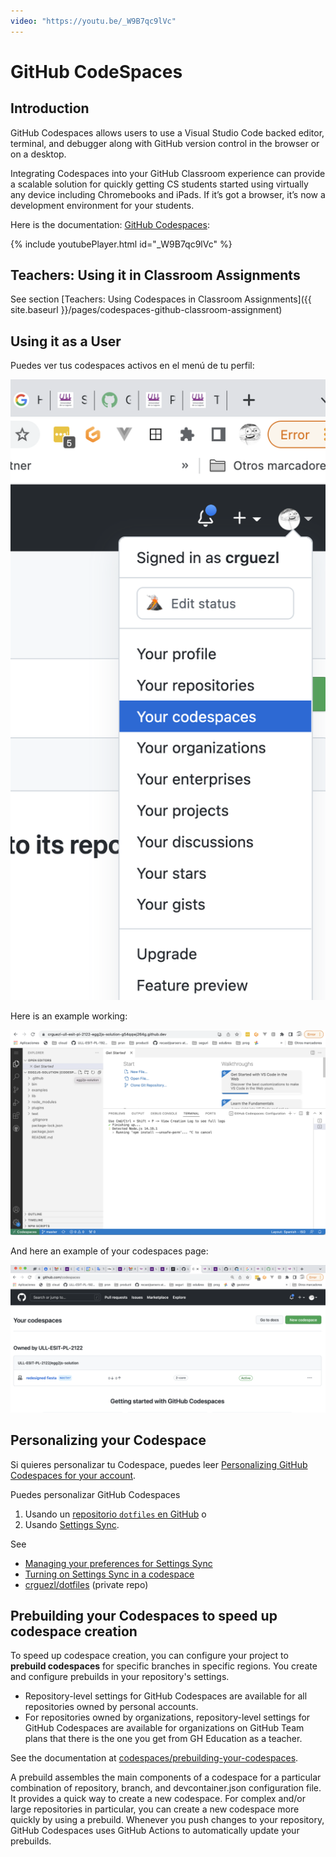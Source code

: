 ```yaml
---
video: "https://youtu.be/_W9B7qc9lVc"
---
```

# GitHub CodeSpaces

## Introduction 

GitHub Codespaces allows users to use a Visual Studio Code backed editor, terminal, and debugger along with GitHub version control in the browser or on a desktop. 

Integrating Codespaces into your GitHub Classroom experience can provide a scalable solution for quickly getting CS students started using virtually any device including Chromebooks and iPads. 
If it’s got a browser, it’s now a development environment for your students.

Here is the documentation: [GitHub Codespaces](https://docs.github.com/en/codespaces):

{% include youtubePlayer.html id="_W9B7qc9lVc" %}


## Teachers: Using it in Classroom Assignments

See section [Teachers: Using Codespaces in Classroom Assignments]({{ site.baseurl }}/pages/codespaces-github-classroom-assignment)

## Using it as a User

Puedes ver tus codespaces activos en el menú de tu perfil:

![](/assets/images/codespaces/codespaces-yours.png)

Here is an example working:

![](/assets/images/codespaces/codespaces-working.png)

And here an example of your codespaces page:

![](/assets/images/codespaces/codespaces-screen.png)

## Personalizing your Codespace

Si quieres personalizar tu Codespace, puedes leer [Personalizing GitHub Codespaces for your account](https://docs.github.com/en/codespaces/customizing-your-codespace/personalizing-github-codespaces-for-your-account).

Puedes personalizar GitHub Codespaces 

1. Usando un [repositorio `dotfiles` en GitHub](https://docs.github.com/en/codespaces/customizing-your-codespace/personalizing-github-codespaces-for-your-account#dotfiles) o 
2. Usando [Settings Sync](https://docs.github.com/en/codespaces/customizing-your-codespace/personalizing-github-codespaces-for-your-account#settings-sync). 

See 

- [Managing your preferences for Settings Sync](https://docs.github.com/en/codespaces/customizing-your-codespace/personalizing-github-codespaces-for-your-account#managing-your-preferences-for-settings-sync)
- [Turning on Settings Sync in a codespace](https://docs.github.com/en/codespaces/customizing-your-codespace/personalizing-github-codespaces-for-your-account#turning-on-settings-sync-in-a-codespace)
- [crguezl/dotfiles](https://github.com/crguezl/dotfiles) (private repo)

## Prebuilding your Codespaces to speed up codespace creation

To speed up codespace creation, you can configure your project to **prebuild codespaces** for specific branches in specific regions. You create and configure prebuilds in your repository's settings. 

- Repository-level settings for GitHub Codespaces are available for all repositories owned by personal accounts.
- For repositories owned by organizations, repository-level settings for GitHub Codespaces are available for organizations on GitHub Team plans that there is the one you get from GH Education as a teacher. 

See the documentation at [codespaces/prebuilding-your-codespaces](https://docs.github.com/en/codespaces/prebuilding-your-codespaces).

A prebuild assembles the main components of a codespace for a particular combination of repository, branch, and devcontainer.json configuration file. 
It provides a quick way to create a new codespace. For complex and/or large repositories in particular, you can create a new codespace more quickly by using a prebuild.
Whenever you push changes to your repository, GitHub Codespaces uses GitHub Actions to automatically update your prebuilds.

